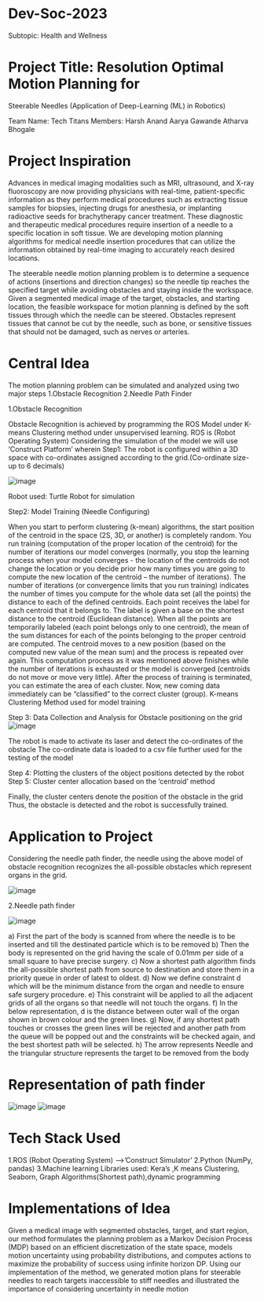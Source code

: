 # Dev-Soc-2023

Subtopic: Health and Wellness

# Project Title: Resolution Optimal Motion Planning for 
Steerable Needles
(Application of Deep-Learning (ML) in Robotics)



Team Name: Tech Titans 
Members: Harsh Anand
         Aarya Gawande
         Atharva Bhogale 

# Project Inspiration
Advances in medical imaging modalities such as MRI, ultrasound, and X-ray fluoroscopy are now providing physicians with real-time, patient-specific information as they perform medical procedures such as extracting tissue samples for biopsies, injecting drugs for anesthesia, or implanting radioactive seeds for brachytherapy cancer treatment. These diagnostic and therapeutic medical procedures require insertion of a needle to a specific location in soft tissue. We are developing motion planning algorithms for medical needle insertion procedures that can utilize the information obtained by real-time imaging to accurately reach desired locations. 

The steerable needle motion planning problem is to determine a sequence of actions (insertions and direction changes) so the needle tip reaches the specified target while avoiding obstacles and staying inside the workspace. Given a segmented medical image of the target, obstacles, and starting location, the feasible workspace for motion planning is defined by the soft tissues through which the needle can be steered. Obstacles represent tissues that cannot be cut by the needle, such as bone, or sensitive tissues that should not be damaged, such as nerves or arteries. 


# Central Idea 

The motion planning problem can be simulated and analyzed using two major steps
1.Obstacle Recognition 
2.Needle Path Finder  

1.Obstacle Recognition

Obstacle Recognition is achieved by programming the ROS Model under K-means Clustering method under unsupervised learning.	ROS is (Robot Operating System) 
Considering the simulation of the model we will use ‘Construct Platform’ wherein 
Step1:
The robot is configured within a 3D space with co-ordinates assigned according to the grid.(Co-ordinate size- up to 6 decimals)

![image](https://github.com/anand-harsh/devsoc23/assets/94885893/c81321b8-96c3-4b64-b7cf-ee629ee832d3)
 
 Robot used: Turtle Robot for simulation

Step2: Model Training (Needle Configuring)

When you start to perform clustering (k-mean) algorithms, the start position of the centroid in the space (2S, 3D, or another) is completely random. You run training (computation of the proper location of the centroid) for the number of iterations our model converges (normally, you stop the learning process when your model converges - the location of the centroids do not change the location or you decide prior how many times you are going to compute the new location of the centroid – the number of iterations). The number of iterations (or convergence limits that you run training) indicates the number of times you compute for the whole data set (all the points) the distance to each of the defined centroids. Each point receives the label for each centroid that it belongs to. The label is given a base on the shortest distance to the centroid (Euclidean distance). When all the points are temporarily labeled (each point belongs only to one centroid), the mean of the sum distances for each of the points belonging to the proper centroid are computed. The centroid moves to a new position (based on the computed new value of the mean sum) and the process is repeated over again. This computation process as it was mentioned above finishes while the number of iterations is exhausted or the model is converged (centroids do not move or move very little). After the process of training is terminated, you can estimate the area of each cluster. Now, new coming data immediately can be “classified” to the correct cluster (group). K-means Clustering Method used for model training 




Step 3: Data Collection and Analysis for Obstacle positioning on the grid 
![image](https://github.com/anand-harsh/devsoc23/assets/94885893/f4c3db98-820d-405b-8167-ed03305df8c4)

The robot is made to activate its laser and detect the co-ordinates of the obstacle 
The co-ordinate data is loaded to a csv file further used for the testing of the model 

Step 4: Plotting the clusters of the object positions detected by the robot
Step 5: Cluster center allocation based on the ‘centroid’ method 

Finally, the cluster centers denote the position of the obstacle in the grid 
Thus, the obstacle is detected and the robot is successfully trained.

# Application to Project 

Considering the needle path finder, the needle using the above model of obstacle recognition recognizes the all-possible obstacles which represent organs in the grid.

 ![image](https://github.com/anand-harsh/devsoc23/assets/94885893/a9d86c28-ba88-4392-aa08-98da5e2e1658)


2.Needle path finder 
 
 ![image](https://github.com/anand-harsh/devsoc23/assets/94885893/91c7c2df-4f83-4377-982c-8385940656c3)


a)	First the part of the body is scanned from where the needle is to be inserted and till the destinated particle which is to be removed
b)	Then the body is represented on the grid having the scale of 0.01mm per side of a small square to have precise surgery.
c)	Now a shortest path algorithm finds the all-possible shortest path from source to destination and store them in a priority queue in order of latest to oldest.
d)	Now we define constraint d which will be the minimum distance from the organ and needle to ensure safe surgery procedure.
e)	This constraint will be applied to all the adjacent grids of all the organs so that needle will not touch the organs.
f)	In the below representation, d is the distance between outer wall of the organ shown in brown colour and the green lines.
g)	Now, if any shortest path touches or crosses the green lines will be rejected and another path from the queue will be popped out and the constraints will be checked again, and the best shortest path will be selected.
h)	The arrow represents Needle and the triangular structure represents the target to be removed from the body


# Representation of path finder
                                                                
![image](https://github.com/anand-harsh/devsoc23/assets/94885893/78b9b32c-4060-426a-923f-f1a62d8a97a0)
![image](https://github.com/anand-harsh/devsoc23/assets/94885893/e2d514ee-c7c1-46ef-ac64-c1523d180482)


# Tech Stack Used

1.ROS (Robot Operating System) -->’Construct Simulator’
2.Python (NumPy, pandas)
3.Machine learning Libraries used: Kera’s ,K means Clustering, Seaborn, Graph Algorithms(Shortest path),dynamic programming

# Implementations of Idea

Given a medical image with segmented obstacles, target, and start region, our method formulates the planning problem as a Markov Decision Process (MDP) based on an efficient discretization of the state space, models motion uncertainty using probability distributions, and computes actions to maximize the probability of success using infinite horizon DP. Using our implementation of the method, we generated motion plans for steerable needles to reach targets inaccessible to stiff needles and illustrated the importance of considering uncertainty in needle motion 






